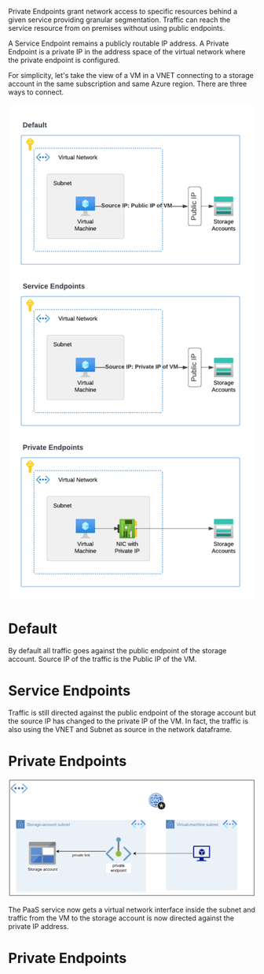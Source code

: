 Private Endpoints grant network access to specific resources behind a given service providing granular segmentation. Traffic can reach the service resource from on premises without using public endpoints.

A Service Endpoint remains a publicly routable IP address. A Private Endpoint is a private IP in the address space of the virtual network where the private endpoint is configured.

For simplicity, let's take the view of a VM in a VNET connecting to a storage account in the same subscription and same Azure region. There are three ways to connect.


<img src="images/2.png">

# Default

By default all traffic goes against the public endpoint of the storage account. Source IP of the traffic is the Public IP of the VM.

# Service Endpoints

Traffic is still directed against the public endpoint of the storage account but the source IP has changed to the private IP of the VM. In fact, the traffic is also using the VNET and Subnet as source in the network dataframe.

# Private Endpoints
<img src="images/1.png">

The PaaS service now gets a virtual network interface inside the subnet and traffic from the VM to the storage account is now directed against the private IP address.


# Private Endpoints
